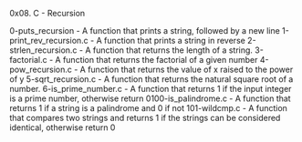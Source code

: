 0x08. C - Recursion

0-puts_recursion - A function that prints a string, followed by a new line
1-print_rev_recursion.c - A function that prints a string in reverse
2-strlen_recursion.c - A function that returns the length of a string.
3-factorial.c - A function that returns the factorial of a given number
4-pow_recursion.c - A function that returns the value of x raised to the power of y
5-sqrt_recursion.c - A function that returns the natural square root of a number.
6-is_prime_number.c - A function that returns 1 if the input integer is a prime number, otherwise return 0100-is_palindrome.c - A function that returns 1 if a string is a palindrome and 0 if not
101-wildcmp.c - A function that compares two strings and returns 1 if the strings can be considered identical, otherwise return 0
